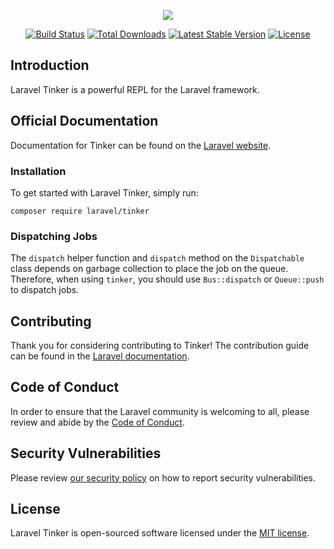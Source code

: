 <p align="center"><img src="https://laravel.com/assets/img/components/logo-tinker.svg"></p>

<p align="center">
<a href="https://travis-ci.org/laravel/tinker"><img src="https://travis-ci.org/laravel/tinker.svg" alt="Build Status"></a>
<a href="https://packagist.org/packages/laravel/tinker"><img src="https://poser.pugx.org/laravel/tinker/d/total.svg" alt="Total Downloads"></a>
<a href="https://packagist.org/packages/laravel/tinker"><img src="https://poser.pugx.org/laravel/tinker/v/stable.svg" alt="Latest Stable Version"></a>
<a href="https://packagist.org/packages/laravel/tinker"><img src="https://poser.pugx.org/laravel/tinker/license.svg" alt="License"></a>
</p>

## Introduction

Laravel Tinker is a powerful REPL for the Laravel framework.

## Official Documentation

Documentation for Tinker can be found on the [Laravel website](https://laravel.com/docs/6.x/artisan#tinker).

### Installation

To get started with Laravel Tinker, simply run:

    composer require laravel/tinker

### Dispatching Jobs

The `dispatch` helper function and `dispatch` method on the `Dispatchable` class depends on garbage collection to place the job on the queue. Therefore, when using `tinker`, you should use `Bus::dispatch` or `Queue::push` to dispatch jobs.

## Contributing

Thank you for considering contributing to Tinker! The contribution guide can be found in the [Laravel documentation](https://laravel.com/docs/contributions).

## Code of Conduct

In order to ensure that the Laravel community is welcoming to all, please review and abide by the [Code of Conduct](https://laravel.com/docs/contributions#code-of-conduct).

## Security Vulnerabilities

Please review [our security policy](https://github.com/laravel/tinker/security/policy) on how to report security vulnerabilities.

## License

Laravel Tinker is open-sourced software licensed under the [MIT license](LICENSE.md).
